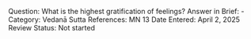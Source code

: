 Question: What is the highest gratification of feelings?
Answer in Brief: -
Category: Vedanā
Sutta References: MN 13
Date Entered: April 2, 2025
Review Status: Not started